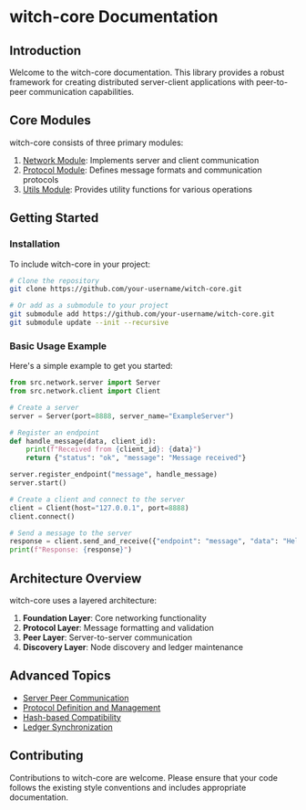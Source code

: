 # witch-core Documentation

## Introduction

Welcome to the witch-core documentation. This library provides a robust framework for creating distributed server-client applications with peer-to-peer communication capabilities.

## Core Modules

witch-core consists of three primary modules:

1. [Network Module](./network.md): Implements server and client communication
2. [Protocol Module](./protocol.md): Defines message formats and communication protocols
3. [Utils Module](./utils.md): Provides utility functions for various operations

## Getting Started

### Installation

To include witch-core in your project:

```bash
# Clone the repository
git clone https://github.com/your-username/witch-core.git

# Or add as a submodule to your project
git submodule add https://github.com/your-username/witch-core.git
git submodule update --init --recursive
```

### Basic Usage Example

Here's a simple example to get you started:

```python
from src.network.server import Server
from src.network.client import Client

# Create a server
server = Server(port=8888, server_name="ExampleServer")

# Register an endpoint
def handle_message(data, client_id):
    print(f"Received from {client_id}: {data}")
    return {"status": "ok", "message": "Message received"}

server.register_endpoint("message", handle_message)
server.start()

# Create a client and connect to the server
client = Client(host="127.0.0.1", port=8888)
client.connect()

# Send a message to the server
response = client.send_and_receive({"endpoint": "message", "data": "Hello, server!"})
print(f"Response: {response}")
```

## Architecture Overview

witch-core uses a layered architecture:

1. **Foundation Layer**: Core networking functionality
2. **Protocol Layer**: Message formatting and validation
3. **Peer Layer**: Server-to-server communication
4. **Discovery Layer**: Node discovery and ledger maintenance

## Advanced Topics

- [Server Peer Communication](./network.md#serverpeer)
- [Protocol Definition and Management](./protocol.md#defining-protocols)
- [Hash-based Compatibility](./utils.md#hash-utilities)
- [Ledger Synchronization](./protocol.md#ledger)

## Contributing

Contributions to witch-core are welcome. Please ensure that your code follows the existing style conventions and includes appropriate documentation.